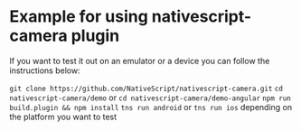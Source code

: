 # Example for using nativescript-camera plugin

If you want to test it out on an emulator or a device you can follow the instructions below:

`git clone https://github.com/NativeScript/nativescript-camera.git`
`cd nativescript-camera/demo` or `cd nativescript-camera/demo-angular`
`npm run build.plugin && npm install`
`tns run android` or `tns run ios` depending on the platform you want to test
